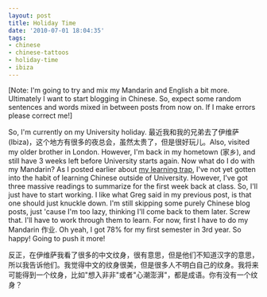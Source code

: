 ```yaml
---
layout: post
title: Holiday Time
date: '2010-07-01 18:04:35'
tags:
- chinese
- chinese-tattoos
- holiday-time
- ibiza
---
```


[Note: I'm going to try and mix my Mandarin and English a bit more. Ultimately I want to start blogging in Chinese. So, expect some random sentences and words mixed in between posts from now on. If I make errors please correct me!]

So, I'm currently on my University holiday. 最近我和我的兄弟去了伊维萨 (Ibiza)，这个地方有很多的夜总会，虽然太贵了，但是很好玩儿。Also, visited my older brother in London. However, I'm back in my hometown (家乡), and still have 3 weeks left before University starts again. Now what do I do with my Mandarin? As I posted earlier about <a href="http://confusedlaowai.com/2010/06/watch-out-for-the-learning-trap/">my learning trap</a>, I've not yet gotten into the habit of learning Chinese outside of University. However, I've got three massive readings to summarize for the first week back at class. So, I'll just have to start working. I like what Greg said in my previous post, is that one should just knuckle down. I'm still skipping some purely Chinese blog posts, just 'cause I'm too lazy, thinking I'll come back to them later. Screw that. I'll have to work through them to learn. For now, first I have to do my Mandarin 作业. Oh yeah, I got 78% for my first semester in 3rd year. So happy! Going to push it more!

反正，在伊维萨我看了很多的中文纹身，很有意思，但是他们不知道汉字的意思，所以我告诉他们。我觉得中文的纹身很美，但是很多人不明白自己的纹身。我将来可能得到一个纹身，比如"想入非非"或者"心潮澎湃"，都是成语。你有没有一个纹身？